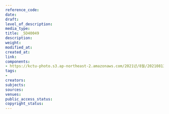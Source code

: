 ```yaml
---
reference_code: 
date: 
draft: 
level_of_description: 
media_type: 
title: _5D40049
description: 
weight: 
modified_at: 
created_at: 
link: 
components:
- https://kctu-photo.s3.ap-northeast-2.amazonaws.com/2021년/8월/20210813_이재용+특혜+가석방+강행한+문재인+정부+규탄+기자회견/_5D40049.jpg
tags:
- 
creators: 
subjects: 
sources: 
venues: 
public_access_status: 
copyright_status: 
---
```

